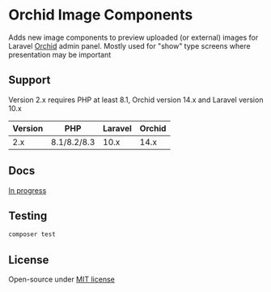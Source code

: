 # Orchid Image Components

Adds new image components to preview uploaded (or external) images for Laravel [Orchid](https://orchid.software/) admin panel. Mostly used for "show" type screens where presentation may be important

## Support

Version 2.x requires PHP at least 8.1, Orchid version 14.x and Laravel version 10.x

| Version | PHP          | Laravel | Orchid |
|---------|--------------|---------|--------|
| 2.x     | 8.1/8.2/8.3  | 10.x    | 14.x   |

## Docs

[In progress](https://aliha.ru)

## Testing

```sh
composer test
```

## License

Open-source under [MIT license](LICENSE)
